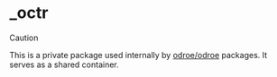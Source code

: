 # _octr

> [!CAUTION]
> This is a private package used internally by
> [odroe/odroe](https://github.com/odroe/odroe) packages.
> It serves as a shared container.
